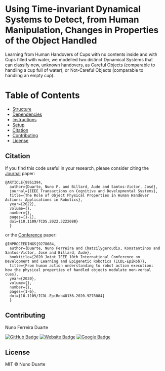 # Using Time-invariant Dynamical Systems to Detect, from Human Manipulation, Changes in Properties of the Object Handled
Learning from Human Handovers of Cups with no contents inside and with Cups filled with water, we modelled two distinct Dynamical Systems that can classify new, unknown handovers, as Careful Objects (comparable to handling a cup full of water), or Not-Careful Objects (comparable to handling an empty cup).

# Table of Contents

- [Structure](#structure)
- [Dependencies](#dependencies)
- [Instructions](#instructions)
- [Setup](#setup)
- [Citation](#citation)
- [Contributing](#contributing)
- [License](#license)


## Citation 
If you find this code useful in your research, please consider citing the [Journal](https://ieeexplore.ieee.org/abstract/document/9951394) paper:

	@ARTICLE{9951394,
	  author={Duarte, Nuno F. and Billard, Aude and Santos-Victor, José},
	  journal={IEEE Transactions on Cognitive and Developmental Systems}, 
	  title={The Role of Object Physical Properties in Human Handover Actions: Applications in Robotics}, 
	  year={2022},
	  volume={},
	  number={},
	  pages={1-1},
	  doi={10.1109/TCDS.2022.3222088}
	  }

or the [Conference](https://ieeexplore.ieee.org/abstract/document/9278084) paper:

	@INPROCEEDINGS{9278084,
	  author={Duarte, Nuno Ferreira and Chatzilygeroudis, Konstantinos and Santos-Victor, José and Billard, Aude},
	  booktitle={2020 Joint IEEE 10th International Conference on Development and Learning and Epigenetic Robotics (ICDL-EpiRob)}, 
	  title={From human action understanding to robot action execution: how the physical properties of handled objects modulate non-verbal cues}, 
	  year={2020},
	  volume={},
	  number={},
	  pages={1-6},
	  doi={10.1109/ICDL-EpiRob48136.2020.9278084}
	  }

## Contributing

Nuno Ferreira Duarte

[![GitHub Badge](https://img.shields.io/badge/GitHub-100000?style=for-the-badge&logo=github&logoColor=white)](https://github.com/NunoDuarte)
[![Website Badge](https://camo.githubusercontent.com/42acc7ee3a18313a065e672e0835729edf3361dedb045d6c3cf8821fe30a1c2d/68747470733a2f2f696d672e736869656c64732e696f2f7374617469632f76313f7374796c653d666f722d7468652d6261646765266d6573736167653d47697426636f6c6f723d463035303332266c6f676f3d476974266c6f676f436f6c6f723d464646464646266c6162656c3d)](https://nunoduarte.github.io/)
[![Google Badge](https://camo.githubusercontent.com/19402432392aa6c26fb154d597e9d809a69e7b6661219a70c732f60c8ccf87c6/68747470733a2f2f696d672e736869656c64732e696f2f7374617469632f76313f7374796c653d666f722d7468652d6261646765266d6573736167653d476f6f676c652b5363686f6c617226636f6c6f723d343238354634266c6f676f3d476f6f676c652b5363686f6c6172266c6f676f436f6c6f723d464646464646266c6162656c3d)](https://scholar.google.ch/citations?user=HA_f9qsAAAAJ&hl=en)

## License

MIT © Nuno Duarte
